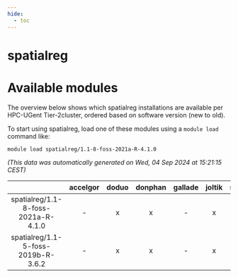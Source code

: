 ```yaml
---
hide:
  - toc
---
```


spatialreg
==========

# Available modules


The overview below shows which spatialreg installations are available per HPC-UGent Tier-2cluster, ordered based on software version (new to old).

To start using spatialreg, load one of these modules using a `module load` command like:

```shell
module load spatialreg/1.1-8-foss-2021a-R-4.1.0
```

*(This data was automatically generated on Wed, 04 Sep 2024 at 15:21:15 CEST)*  

| |accelgor|doduo|donphan|gallade|joltik|shinx|skitty|
| :---: | :---: | :---: | :---: | :---: | :---: | :---: | :---: |
|spatialreg/1.1-8-foss-2021a-R-4.1.0|-|x|x|-|x|-|x|
|spatialreg/1.1-5-foss-2019b-R-3.6.2|-|x|x|-|x|-|x|
